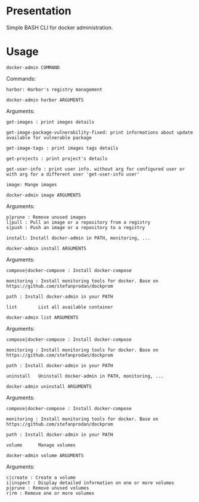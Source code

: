 # Presentation
Simple BASH CLI for docker administration.

# Usage
<code>docker-admin COMMAND </code>

Commands:

	harbor: Harbor's registry management

	docker-admin harbor ARGUMENTS

Arguments:

	get-images : print images details		

	get-image-package-vulnerability-fixed: print informations about update available for vulnerable package		

	get-image-tags : print images tags details		

	get-projects : print project's details		

	get-user-info : print user info. without arg for configured user or with arg for a different user 'get-user-info user'

	image: Mange images

	docker-admin image ARGUMENTS

Arguments:

	p|prune : Remove unused images 		
	l|pull : Pull an image or a repository from a registry 		
	s|push : Push an image or a repository to a registry

	install: Install docker-admin in PATH, monitoring, ...

	docker-admin install ARGUMENTS

Arguments:

	compose|docker-compose : Install docker-compose 		

	monitoring : Install monitoring tools for docker. Base on https://github.com/stefanprodan/dockprom                 

	path : Install docker-admin in your PATH

	list		List all available container

	docker-admin list ARGUMENTS

Arguments:

	compose|docker-compose : Install docker-compose 		

	monitoring : Install monitoring tools for docker. Base on https://github.com/stefanprodan/dockprom                 

	path : Install docker-admin in your PATH

	uninstall	Uninstall docker-admin in PATH, monitoring, ...

	docker-admin uninstall ARGUMENTS

Arguments:

	compose|docker-compose : Install docker-compose 		

	monitoring : Install monitoring tools for docker. Base on https://github.com/stefanprodan/dockprom                 

	path : Install docker-admin in your PATH

	volume		Manage volumes

	docker-admin volume ARGUMENTS

Arguments:

	c|create : Create a volume 		
	i|inspect : Display detailed information on one or more volumes 		
	p|prune : Remove unused volumes 		
	r|rm : Remove one or more volumes
